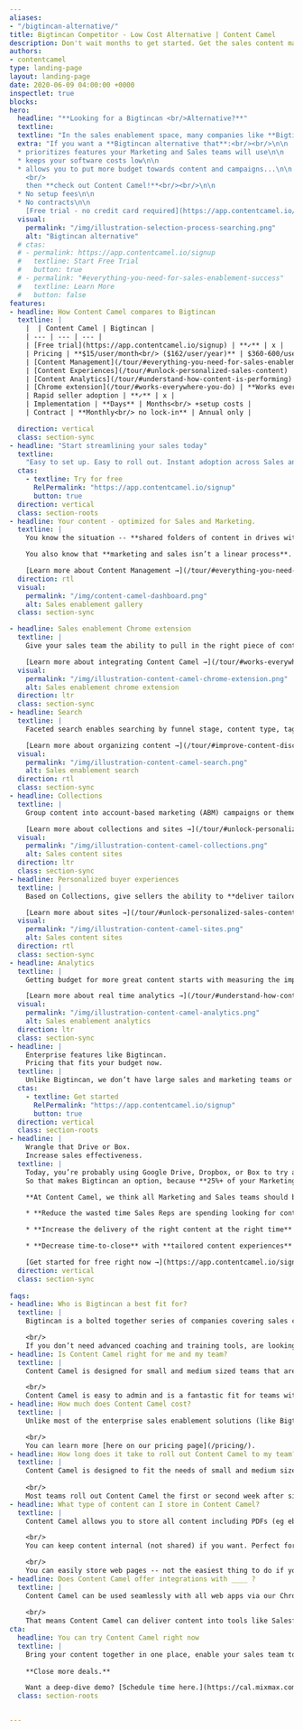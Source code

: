 ```yaml
---
aliases:
- "/bigtincan-alternative/"
title: Bigtincan Competitor - Low Cost Alternative | Content Camel
description: Don't wait months to get started. Get the sales content management software you need now! For $15/mo/user. No minimum. No contract. No setup fee. Free Trial!
authors:
- contentcamel
type: landing-page
layout: landing-page
date: 2020-06-09 04:00:00 +0000
inspectlet: true
blocks: 
hero:
  headline: "**Looking for a Bigtincan <br/>Alternative?**"
  textline: 
  textline: "In the sales enablement space, many companies like **Bigtincan**, ShowPad, Highspot, and Seismic are vying to get you on their enterprise sales enablement software. And you bear the costs -- to fund their large sales teams and massive marketing budgets."
  extra: "If you want a **Bigtincan alternative that**:<br/><br/>\n\n
  * prioritizes features your Marketing and Sales teams will use\n\n
  * keeps your software costs low\n\n
  * allows you to put more budget towards content and campaigns...\n\n
    <br/>
    then **check out Content Camel!**<br/><br/>\n\n
  * No setup fees\n\n
  * No contracts\n\n
    [Free trial - no credit card required](https://app.contentcamel.io/signup)"
  visual:
    permalink: "/img/illustration-selection-process-searching.png"
    alt: "Bigtincan alternative"
  # ctas:
  # - permalink: https://app.contentcamel.io/signup
  #   textline: Start Free Trial
  #   button: true
  # - permalink: "#everything-you-need-for-sales-enablement-success"
  #   textline: Learn More
  #   button: false
features:
- headline: How Content Camel compares to Bigtincan
  textline: |
    |  | Content Camel | Bigtincan |
    | --- | --- | --- | 
    | [Free trial](https://app.contentcamel.io/signup) | **✓** | x | 
    | Pricing | **$15/user/month<br/> ($162/user/year)** | $360-600/user/year<br/> (annual only!) |
    | [Content Management](/tour/#everything-you-need-for-sales-enablement-success) | **✓** | ✓ |
    | [Content Experiences](/tour/#unlock-personalized-sales-content) | **✓** | Internal content for training |
    | [Content Analytics](/tour/#understand-how-content-is-performing) | **✓** | ✓ |
    | [Chrome extension](/tour/#works-everywhere-you-do) | **Works everywhere**<br/> Use in Salesloft, Outreach, Salesforce, Pipedrive, Gmail, and more | x |
    | Rapid seller adoption | **✓** | x |
    | Implementation | **Days** | Months<br/> +setup costs |
    | Contract | **Monthly<br/> no lock-in** | Annual only |

  direction: vertical
  class: section-sync
- headline: "Start streamlining your sales today"
  textline: 
    "Easy to set up. Easy to roll out. Instant adoption across Sales and Marketing. Consider how Content Camel can help you drive more value from your content and close deals faster.\n\n"
  ctas:
    - textline: Try for free
      RelPermalink: "https://app.contentcamel.io/signup"
      button: true
  direction: vertical
  class: section-roots
- headline: Your content - optimized for Sales and Marketing.
  textline: |
    You know the situation -- **shared folders of content in drives with no context, no idea if the content** (ebooks, decks, white papers, one-pagers, battlecards) **is up to date, no idea if it’s the right asset that you should send** at the stage your deals are in. And that’s **if you can even find it**.

    You also know that **marketing and sales isn’t a linear process**. Prospects are engaging across all parts of your funnel, and your teams have created great content, but that only matters if it’s used. **Just like Bigtincan, Content Camel acts as a content management system for all your internal and external sales collateral**, allows you to centralize sales plays, enhances marketing-sales feedback and communication, and provides customizable buyer engagement experiences. 

    [Learn more about Content Management →](/tour/#everything-you-need-for-sales-enablement-success)
  direction: rtl
  visual:
    permalink: "/img/content-camel-dashboard.png"
    alt: Sales enablement gallery
  class: section-sync

- headline: Sales enablement Chrome extension
  textline: |
    Give your sales team the ability to pull in the right piece of content into their existing workflows in Gmail, Salesforce, Drift, Salesloft and more.

    [Learn more about integrating Content Camel →](/tour/#works-everywhere-you-do)
  visual:
    permalink: "/img/illustration-content-camel-chrome-extension.png"
    alt: Sales enablement chrome extension
  direction: ltr
  class: section-sync
- headline: Search
  textline: |
    Faceted search enables searching by funnel stage, content type, tags, and across your asset metadata. Make it easy for Sales to discover assets aligned with the buyer's journey.

    [Learn more about organizing content →](/tour/#improve-content-discovery)
  visual:
    permalink: "/img/illustration-content-camel-search.png"
    alt: Sales enablement search
  direction: rtl
  class: section-sync
- headline: Collections
  textline: |
    Group content into account-based marketing (ABM) campaigns or themed playbooks. **Collections enable easy grouping, filtering and personalization of content.**

    [Learn more about collections and sites →](/tour/#unlock-personalized-sales-content)
  visual:
    permalink: "/img/illustration-content-camel-collections.png"
    alt: Sales content sites
  direction: ltr
  class: section-sync
- headline: Personalized buyer experiences
  textline: |
    Based on Collections, give sellers the ability to **deliver tailored microsite pages for your prospects**. Great for ABM and personalized followup.

    [Learn more about sites →](/tour/#unlock-personalized-sales-content)
  visual:
    permalink: "/img/illustration-content-camel-sites.png"
    alt: Sales content sites
  direction: rtl
  class: section-sync
- headline: Analytics
  textline: |
    Getting budget for more great content starts with measuring the impact. Did anyone use those last launch materials? The latest deck? **Now you'll know.**

    [Learn more about real time analytics →](/tour/#understand-how-content-is-performing)
  visual:
    permalink: "/img/illustration-content-camel-analytics.png"
    alt: Sales enablement analytics
  direction: ltr
  class: section-sync
- headline: |
    Enterprise features like Bigtincan.
    Pricing that fits your budget now.
  textline: |
    Unlike Bigtincan, we don’t have large sales and marketing teams or loads of investors to pay back. **We do have a dedication to building features you’ll actually use** and making sure that you get the most out of them. We think everyone should be able to **deliver a great sales experience to their prospects and customers**.
  ctas:
    - textline: Get started
      RelPermalink: "https://app.contentcamel.io/signup"
      button: true
  direction: vertical
  class: section-roots
- headline: |
    Wrangle that Drive or Box.
    Increase sales effectiveness.
  textline: |
    Today, you’re probably using Google Drive, Dropbox, or Box to try and organize your customer-facing and internal sales materials. But **your drives are a jumble of internal and external docs, work in progress, and content that you have no idea whether it’s up to date or not**. With all those messy folders, it’s hard to find what you need when you need it and even harder to figure out if it’s accurate.
    So that makes Bigtincan an option, because **25%+ of your Marketing budget might be going to content, but 70% of that content won’t ever be used by Sales**. But unless you have a zillion sales reps and an uncapped budget for sales enablement, you’ll find it difficult to navigate the costs of sales enablement software.

    **At Content Camel, we think all Marketing and Sales teams should be the most effective and efficient they can be**, and we’re here to help with that. Together, let’s:

    * **Reduce the wasted time Sales Reps are spending looking for content** (Up to 43 hours per month!).

    * **Increase the delivery of the right content at the right time** with easily organized assets that map to your buyer’s journey.

    * **Decrease time-to-close** with **tailored content experiences** and **increasing the Sales-Marketing feedback loop**.

    [Get started for free right now →](https://app.contentcamel.io/signup)
  direction: vertical
  class: section-sync
  
faqs:
- headline: Who is Bigtincan a best fit for?
  textline: |
    Bigtincan is a bolted together series of companies covering sales content management to sales training and coaching. Bigtincan describes itself as “AI-Powered Sales Enablement Automation platform that helps you learn faster, sell smarter, and be more productive everyday”, and focuses mainly on very large (1k users) orgs. If you are a very large enterprise that needs sales training and coaching more than sales enablement focused on getting buyers the right content, then Bigtincan may be a fit. 

    <br/>
    If you don’t need advanced coaching and training tools, are looking for a Chrome Extension that makes your content available in all your apps, and are looking for a simple approach to enable sales with findable content and the ability to customize buyer experiences, then Content Camel is a fantastic fit. 
- headline: Is Content Camel right for me and my team?
  textline: |
    Content Camel is designed for small and medium sized teams that are focused on improving their sales productivity and making the most out of their existing marketing budget for content. We’ve designed for enterprise-scale performance, delivered at SMB pricing, but with features that make individual reps ramp up quickly and stick with the product. 

    <br/>
    Content Camel is easy to admin and is a fantastic fit for teams with about 5-30+ sellers. 
- headline: How much does Content Camel cost?
  textline: |
    Unlike most of the enterprise sales enablement solutions (like Bigtincan), Content Camel starts at just $15 per user, with no minimum, no set up costs, and no expensive consulting necessary. That's a huge savings we'd love to see you plow back into great content for your team!

    <br/>
    You can learn more [here on our pricing page](/pricing/).  
- headline: How long does it take to roll out Content Camel to my team?
  textline: |
    Content Camel is designed to fit the needs of small and medium sized, fast moving teams. 
    
    <br/>
    Most teams roll out Content Camel the first or second week after signing up -- after they’ve added and imported their most valuable marketing and sales assets.
- headline: What type of content can I store in Content Camel?
  textline: |
    Content Camel allows you to store all content including PDFs (eg ebooks, white papers, battlecards), web page links (eg blog posts, customer stories, industry articles), decks (eg Powerpoint/Keynote slides), images (eg infographics), and sales-focused video content.

    <br/>
    You can keep content internal (not shared) if you want. Perfect for decks.

    <br/>
    You can easily store web pages -- not the easiest thing to do if you're using drives/boxes today.
- headline: Does Content Camel offer integrations with ____ ?
  textline: |
    Content Camel can be used seamlessly with all web apps via our Chrome Extension. 
    
    <br/>
    That means Content Camel can deliver content into tools like Salesforce, Pipedrive, Gmail, Outlook Web, Salesloft, Outreach, Hubspot, and more.
cta:
  headline: You can try Content Camel right now
  textline: |
    Bring your content together in one place, enable your sales team to have better conversations with prospects, increase Marketing-Sales communication, and prove the impact of content marketing today.
    
    **Close more deals.**

    Want a deep-dive demo? [Schedule time here.](https://cal.mixmax.com/shanley/cc45)
  class: section-roots


---
```


